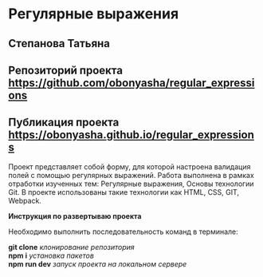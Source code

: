 # Регулярные выражения  
## Степанова Татьяна  
## Репозиторий проекта https://github.com/obonyasha/regular_expressions
## Публикация проекта https://obonyasha.github.io/regular_expressions

Проект представляет собой форму, для которой настроена  валидация полей с помощью регулярных выражений. Работа выполнена в рамках отработки изученных тем: Регулярные выражения, Основы технологии Git.
В проекте использованы такие технологии как HTML, CSS, GIT, Webpack.

**Инструкция по развертываю проекта**

Необходимо выполнить последовательность команд в терминале:

**git clone** *клонирование репозитория*  
**npm i** *установка пакетов*  
**npm run dev** *запуск проекта на локальном сервере*  
